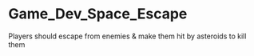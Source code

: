 # Game_Dev_Space_Escape
Players should escape from enemies &amp; make them hit by asteroids to kill them
